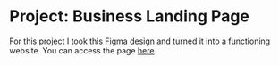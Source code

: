 # Project: Business Landing Page 

For this project I took this [Figma design](https://www.figma.com/file/bUGIPys15E78w9bs1l4tgS/HooBank?node-id=310%3A485) and turned it into a functioning website. You can access the page [here](https://lillykml.github.io/react-website/).


